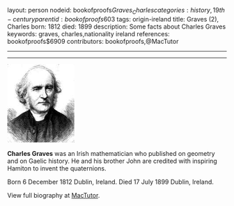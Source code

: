 layout: person
nodeid: bookofproofs$Graves_Charles
categories: history,19th-century
parentid: bookofproofs$603
tags: origin-ireland
title: Graves (2), Charles
born: 1812
died: 1899
description: Some facts about Charles Graves
keywords: graves, charles,nationality ireland
references: bookofproofs$6909
contributors: bookofproofs,@MacTutor

---


---

![Graves_Charles.jpg](https://github.com/bookofproofs/bookofproofs.github.io/blob/main/_sources/_assets/images/portraits/Graves_Charles.jpg?raw=true)

**Charles Graves** was an Irish mathematician who published on geometry and on Gaelic history. He and his brother John are credited with inspiring Hamiton to invent the quaternions.

Born 6 December 1812 Dublin, Ireland. Died 17 July 1899 Dublin, Ireland.


View full biography at [MacTutor](https://mathshistory.st-andrews.ac.uk/Biographies/Graves_Charles/).
